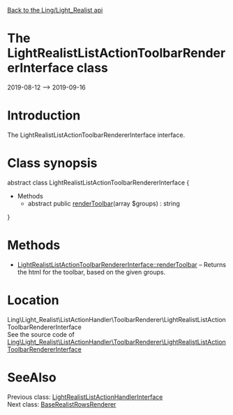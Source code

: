 [Back to the Ling/Light_Realist api](https://github.com/lingtalfi/Light_Realist/blob/master/doc/api/Ling/Light_Realist.md)



The LightRealistListActionToolbarRendererInterface class
================
2019-08-12 --> 2019-09-16






Introduction
============

The LightRealistListActionToolbarRendererInterface interface.



Class synopsis
==============


abstract class <span class="pl-k">LightRealistListActionToolbarRendererInterface</span>  {

- Methods
    - abstract public [renderToolbar](https://github.com/lingtalfi/Light_Realist/blob/master/doc/api/Ling/Light_Realist/ListActionHandler/ToolbarRenderer/LightRealistListActionToolbarRendererInterface/renderToolbar.md)(array $groups) : string

}






Methods
==============

- [LightRealistListActionToolbarRendererInterface::renderToolbar](https://github.com/lingtalfi/Light_Realist/blob/master/doc/api/Ling/Light_Realist/ListActionHandler/ToolbarRenderer/LightRealistListActionToolbarRendererInterface/renderToolbar.md) &ndash; Returns the html for the toolbar, based on the given groups.





Location
=============
Ling\Light_Realist\ListActionHandler\ToolbarRenderer\LightRealistListActionToolbarRendererInterface<br>
See the source code of [Ling\Light_Realist\ListActionHandler\ToolbarRenderer\LightRealistListActionToolbarRendererInterface](https://github.com/lingtalfi/Light_Realist/blob/master/ListActionHandler/ToolbarRenderer/LightRealistListActionToolbarRendererInterface.php)



SeeAlso
==============
Previous class: [LightRealistListActionHandlerInterface](https://github.com/lingtalfi/Light_Realist/blob/master/doc/api/Ling/Light_Realist/ListActionHandler/LightRealistListActionHandlerInterface.md)<br>Next class: [BaseRealistRowsRenderer](https://github.com/lingtalfi/Light_Realist/blob/master/doc/api/Ling/Light_Realist/Rendering/BaseRealistRowsRenderer.md)<br>
